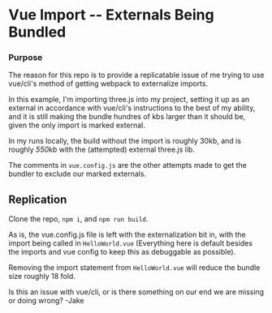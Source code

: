 # Vue Import -- Externals Being Bundled

### Purpose

The reason for this repo is to provide a replicatable issue of me
trying to use vue/cli's method of getting webpack to externalize
imports.

In this example, I'm importing three.js into my project, setting it
up as an external in accordance with vue/cli's instructions to the
best of my ability, and it is still making the bundle hundres of kbs
larger than it should be, given the only import is marked external.

In my runs locally, the build without the import is roughly 30kb, and
is roughly _550kb_ with the (attempted) external three.js lib.

The comments in `vue.config.js` are the other attempts made to get
the bundler to exclude our marked externals.

## Replication

Clone the repo, `npm i`, and `npm run build`.

As is, the vue.config.js file is left with the externalization bit in,
with the import being called in `HelloWorld.vue` (Everything here is default
besides the imports and vue config to keep this as debuggable as possible).

Removing the import statement from `HelloWorld.vue` will reduce the bundle
size roughly 18 fold.

Is this an issue with vue/cli, or is there something on our end we are missing
or doing wrong?
-Jake
